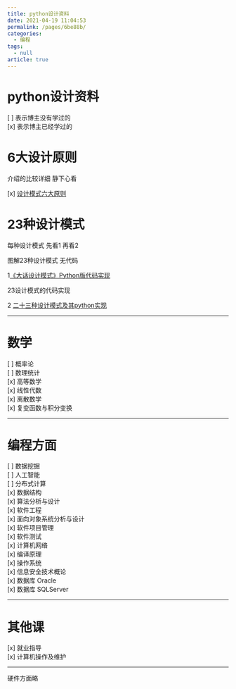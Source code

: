 ```yaml
---
title: python设计资料
date: 2021-04-19 11:04:53
permalink: /pages/6be88b/
categories: 
  - 编程
tags: 
  - null
article: true
---
```

# python设计资料  

[ ] 表示博主没有学过的    
[x] 表示博主已经学过的     
    
# 6大设计原则    
    
介绍的比较详细 静下心看    
    
[x] [设计模式六大原则](https://blog.csdn.net/ywjun0919/article/details/52386539)    
    
# 23种设计模式    
    
每种设计模式 先看1 再看2    
    
图解23种设计模式 无代码    
    
1[《大话设计模式》Python版代码实现](http://www.cnblogs.com/wuyuegb2312/archive/2013/04/09/3008320.html)    
    
23设计模式的代码实现    
    
2 [二十三种设计模式及其python实现](http://www.cnblogs.com/Liqiongyu/p/5916710.html)    
    
* * *    
    
# 数学    
    
[ ] 概率论    
[ ] 数理统计    
[x] 高等数学    
[x] 线性代数    
[x] 离散数学    
[x] 复变函数与积分变换    
    
* * *    
    
# 编程方面    
    
[ ] 数据挖掘    
[ ] 人工智能    
[ ] 分布式计算    
[x] 数据结构    
[x] 算法分析与设计    
[x] 软件工程    
[x] 面向对象系统分析与设计    
[x] 软件项目管理    
[x] 软件测试    
[x] 计算机网络    
[x] 编译原理    
[x] 操作系统    
[x] 信息安全技术概论    
[x] 数据库 Oracle     
[x] 数据库 SQLServer    
    
* * *    
    
# 其他课    
    
[x] 就业指导    
[x] 计算机操作及维护    
    
* * *    
硬件方面略    
